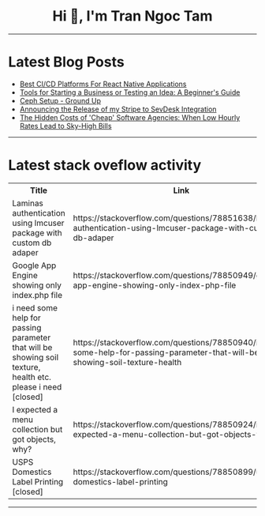<h1 align="center">Hi 👋, I'm Tran Ngoc Tam</h1>

---

# Latest Blog Posts 
<!-- BLOG-POST-LIST:START -->
- [Best CI/CD Platforms For React Native Applications](https://dev.to/aneeqakhan/best-cicd-platforms-for-react-native-applications-82p)
- [Tools for Starting a Business or Testing an Idea: A Beginner&#39;s Guide](https://dev.to/timoye/tools-for-starting-a-business-or-testing-an-idea-a-beginners-guide-3l9)
- [Ceph Setup - Ground Up](https://dev.to/sammy_cloud/ceph-setup-ground-up-21kc)
- [Announcing the Release of my Stripe to SevDesk Integration](https://dev.to/tilwiggers/announcing-the-release-of-my-stripe-to-sevdesk-integration-33el)
- [The Hidden Costs of &#39;Cheap&#39; Software Agencies: When Low Hourly Rates Lead to Sky-High Bills](https://dev.to/nezirzahirovic/the-hidden-costs-of-cheap-software-agencies-when-low-hourly-rates-lead-to-sky-high-bills-711)
<!-- BLOG-POST-LIST:END -->

---

# Latest stack oveflow activity
<table>
  <tr><th>Title</th><th>Link</th></tr>
  <!-- STACKOVERFLOW:START --><tr><td>Laminas authentication using lmcuser package with custom db adaper</td><td>https://stackoverflow.com/questions/78851638/laminas-authentication-using-lmcuser-package-with-custom-db-adaper</td></tr><tr><td>Google App Engine showing only index.php file</td><td>https://stackoverflow.com/questions/78850949/google-app-engine-showing-only-index-php-file</td></tr><tr><td>i need some help for passing parameter that will be showing soil texture, health etc. please i need [closed]</td><td>https://stackoverflow.com/questions/78850940/i-need-some-help-for-passing-parameter-that-will-be-showing-soil-texture-health</td></tr><tr><td>I expected a menu collection but got objects, why?</td><td>https://stackoverflow.com/questions/78850924/i-expected-a-menu-collection-but-got-objects-why</td></tr><tr><td>USPS Domestics Label Printing [closed]</td><td>https://stackoverflow.com/questions/78850899/usps-domestics-label-printing</td></tr><!-- STACKOVERFLOW:END -->
</table>

---


